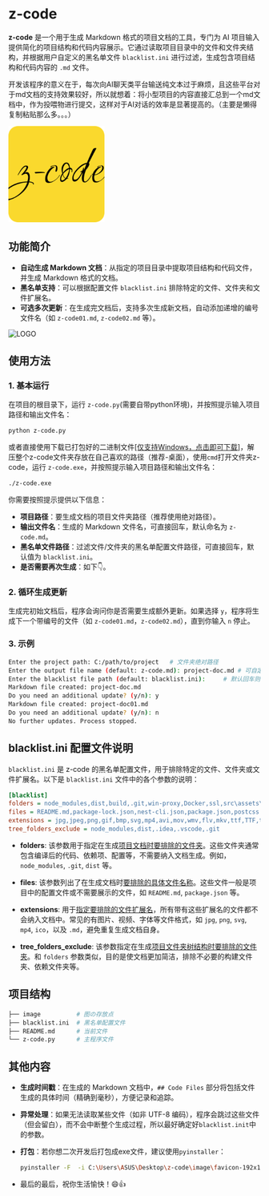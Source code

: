 # z-code

**z-code** 是一个用于生成 Markdown 格式的项目文档的工具，专门为 AI 项目输入提供简化的项目结构和代码内容展示。它通过读取项目目录中的文件和文件夹结构，并根据用户自定义的黑名单文件 `blacklist.ini` 进行过滤，生成包含项目结构和代码内容的 `.md` 文件。

开发该程序的意义在于，每次向AI聊天类平台输送纯文本过于麻烦，且这些平台对于md文档的支持效果较好，所以就想着：将小型项目的内容直接汇总到一个md文档中，作为投喂物进行提交，这样对于AI对话的效率是显著提高的。（主要是懒得复制粘贴那么多。。。）

![LOGO](image/favicon-192x192.png)

## 功能简介

- **自动生成 Markdown 文档**：从指定的项目目录中提取项目结构和代码文件，并生成 Markdown 格式的文档。
- **黑名单支持**：可以根据配置文件 `blacklist.ini` 排除特定的文件、文件夹和文件扩展名。
- **可选多次更新**：在生成完文档后，支持多次生成新文档，自动添加递增的编号文件名（如 `z-code01.md`, `z-code02.md` 等）。

![LOGO](image/test.gif)



## 使用方法

### 1. 基本运行

在项目的根目录下，运行 `z-code.py`(需要自带python环境)，并按照提示输入项目路径和输出文件名：

```bash
python z-code.py
```

或者直接使用下载已打包好的二进制文件[[仅支持Windows，点击即可下载]](https://github.com/QiPanTanYi/z-code/releases/tag/z-code)，解压整个z-code文件夹存放在自己喜欢的路径（推荐-桌面），使用`cmd`打开文件夹z-code，运行 `z-code.exe`，并按照提示输入项目路径和输出文件名：

```cmd
./z-code.exe
```

你需要按照提示提供以下信息：

- **项目路径**：要生成文档的项目文件夹路径（推荐使用绝对路径）。
- **输出文件名**：生成的 Markdown 文件名，可直接回车，默认命名为 `z-code.md`。
- **黑名单文件路径**：过滤文件/文件夹的黑名单配置文件路径，可直接回车，默认值为 `blacklist.ini`。
- **是否需要再次生成**：如下👇。<br />

### 2. 循环生成更新

生成完初始文档后，程序会询问你是否需要生成额外更新。如果选择 `y`，程序将生成下一个带编号的文件（如 `z-code01.md`，`z-code02.md`），直到你输入 `n` 停止。

### 3. 示例

```bash
Enter the project path: C:/path/to/project   # 文件夹绝对路径
Enter the output file name (default: z-code.md): project-doc.md	# 可自定义md文件名称
Enter the blacklist file path (default: blacklist.ini): 	# 默认回车则会选择blacklist.ini
Markdown file created: project-doc.md
Do you need an additional update? (y/n): y
Markdown file created: project-doc01.md
Do you need an additional update? (y/n): n
No further updates. Process stopped.
```

## blacklist.ini 配置文件说明

`blacklist.ini` 是 z-code 的黑名单配置文件，用于排除特定的文件、文件夹或文件扩展名。以下是 `blacklist.ini` 文件中的各个参数的说明：

```ini
[blacklist]
folders = node_modules,dist,build,.git,win-proxy,Docker,ssl,src\assets\json,.idea,.vscode
files = README.md,package-lock.json,nest-cli.json,package.json,postcss.config.js,tailwind.config.js,vite.config.js,.prettierrc,.gitignore,.eslintrc.js,.log,.editorconfig,.eslintignore,.eslintrc.cjs,.prettierignore,.prettierrc.json,deploy.sh,dev.bat,jquery.min.js
extensions = jpg,jpeg,png,gif,bmp,svg,mp4,avi,mov,wmv,flv,mkv,ttf,TTF,txt,mjs,ico,md
tree_folders_exclude = node_modules,dist,.idea,.vscode,.git
```

- **folders**: 该参数用于指定在生成<u>项目文档时要排除的文件夹</u>。这些文件夹通常包含编译后的代码、依赖项、配置等，不需要纳入文档生成。例如，`node_modules`, `.git`, `dist` 等。

- **files**: 该参数列出了在生成文档时<u>要排除的具体文件名称</u>。这些文件一般是项目中的配置文件或不需要展示的文件，如 `README.md`, `package.json` 等。

- **extensions**: 用于<u>指定要排除的文件扩展名</u>，所有带有这些扩展名的文件都不会纳入文档中。常见的有图片、视频、字体等文件格式，如 `jpg`, `png`, `svg`, `mp4`, `ico`，以及 `.md`，避免重复生成文档自身。

- **tree_folders_exclude**: 该参数指定在生成<u>项目文件夹树结构时要排除的文件夹</u>。和 `folders` 参数类似，目的是使文档更加简洁，排除不必要的构建文件夹、依赖文件夹等。

  



## 项目结构

```bash
├── image		   # 图の存放点
├── blacklist.ini  # 黑名单配置文件
├── README.md      # 当前文件
└── z-code.py      # 主程序文件
```



## 其他内容

- **生成时间戳**：在生成的 Markdown 文档中，`## Code Files` 部分将包括文件生成的具体时间（精确到毫秒），方便记录和追踪。
- **异常处理**：如果无法读取某些文件（如非 UTF-8 编码），程序会跳过这些文件（但会留白），而不会中断整个生成过程，所以最好确定好`blacklist.init`中的参数。

- **打包**：若你想二次开发后打包成exe文件，建议使用`pyinstaller`：

  ```bash
  pyinstaller -F  -i C:\Users\ASUS\Desktop\z-code\image\favicon-192x192.png C:\Users\ASUS\Desktop\z-code\z-code.py
  ```


- 最后的最后，祝你生活愉快！😄👍